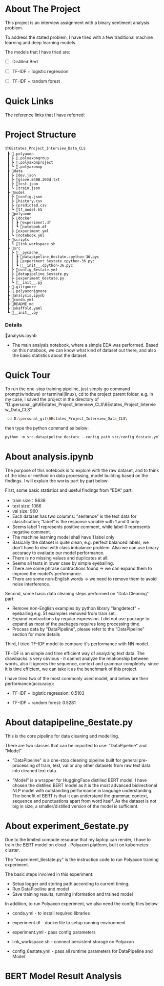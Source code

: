 # About The Project

This project is an interview assignment with a binary sentiment analysis problem.

To address the stated problem, I have tried with a few traditional machine learning and deep learning models.

The models that I have tried are:

- [ ] Distilled Bert
- [ ] TF-IDF + logistic regression
- [ ] TF-IDF + random forest



# Quick Links

The reference links that I have referred:

[Huggingface transformer]: https://huggingface.co/transformers/custom_datasets.html



# Project Structure
```
📦6Estates_Project_Interview_Data_CLS
 ┣ 📂.polyaxon
 ┃ ┣ 📜.polyaxongroup
 ┃ ┣ 📜.polyaxonproject
 ┃ ┗ 📜.polyaxonxp
 ┣ 📂data
 ┃ ┣ 📜dev.json
 ┃ ┣ 📜glove.840B.300d.txt
 ┃ ┣ 📜test.json
 ┃ ┗ 📜train.json
 ┣ 📂model
 ┃ ┣ 📜config.json
 ┃ ┣ 📜history.csv
 ┃ ┣ 📜predicted.csv
 ┃ ┗ 📜tf_model.h5
 ┣ 📂polyaxon
 ┃ ┣ 📂docker
 ┃ ┃ ┣ 📜experiment.df
 ┃ ┃ ┗ 📜notebook.df
 ┃ ┣ 📜experiment.yml
 ┃ ┗ 📜notebook.yml
 ┣ 📂scripts
 ┃ ┗ 📜link_workspace.sh
 ┣ 📂src
 ┃ ┣ 📂__pycache__
 ┃ ┃ ┣ 📜datapipeline_6estate.cpython-36.pyc
 ┃ ┃ ┣ 📜experiment_6estate.cpython-36.pyc
 ┃ ┃ ┗ 📜__init__.cpython-36.pyc
 ┃ ┣ 📜config_6estate.yml
 ┃ ┣ 📜datapipeline_6estate.py
 ┃ ┣ 📜experiment_6estate.py
 ┃ ┗ 📜__init__.py
 ┣ 📜.gitignore
 ┣ 📜.polyaxonignore
 ┣ 📜analysis.ipynb
 ┣ 📜conda.yml
 ┣ 📜README.md
 ┣ 📜skaffold.yaml
 ┗ 📜__init__.py
```

### Details

📜analysis.ipynb 

- The main analysis notebook, where a simple EDA was performed. Based on this notebook, we can know what kind of dataset out there, and also the basic statistics about the dataset. 

# Quick Tour 

To run the one-stop training pipeline, just simply go command prompt(windows) or terminal(linux), cd to the project parent folder, e.g. in my case, I saved the project in the directory of "D:\personal_git\6Estates_Project_Interview_CLS\6Estates_Project_Interview_Data_CLS"

```bash
 cd D:\personal_git\6Estates_Project_Interview_Data_CLS\
```

then type the python command as below:

```python
python -m src.datapipeline_6estate --config_path src/config_6estate.yml
```

# About analysis.ipynb 

The purpose of this notebook is to explore with the raw dataset, and to think of the idea or method on data processing, model building based on the findings. I will explain the works part by part below:

First, some basic statistics and useful findings from "EDA" part: 

- train size：8636
- test size: 1066
- val size: 960
- Each dataset has two columns: "sentence" is the text data for classification; "label" is the response variable with 1 and 0 only.
- Seems label 1 represents positive comment, while label 0 represents negative comment.
- The machine learning model shall have 1 label only
- Basically the dataset is quite clean, e.g. perfect balanced labels, we don't have to deal with class imbalance problem. Also we can use binary accuracy to evaluate our model performance.
- There is no missing values and duplicates at all. 
- Seems all texts in lower case by simple eyeballing.
- There are some phrase contractions found -> we can expand them to improve the model's performance.
- There are some non-English words -> we need to remove them to avoid noise interference.

Second, some basic data cleaning steps performed on "Data Cleaning" part:

- Remove non-English examples by python library "langdetect" + eyeballing e.g. 51 examples removed from train set.
- Expand contractions by regular expression. I did not use package to expand as most of the packages requires long processing time.
- Process data by "DataPipeline", please refer to the "DataPipeline" section for more details

Third, I tried TF-IDF model to compare it's performance with NN model.

TF-IDF is an simple and time efficient way of analyzing text data. The drawbacks is very obvious - it cannot analyze the relationship between words, also it ignores the sequence, context and grammar completely. since it is time efficient, we can take it as the benchmark of this project.

I have tried two of the most commonly used model, and below are their performance(accuracy):

- TF-IDF + logistic regression: 0.5103

- TF-IDF + random forest: 0.5281

# About datapipeline_6estate.py

This is the core pipeline for data cleaning and modelling.

There are two classes that can be imported to use: "DataPipeline" and "Model"

- "DataPipeline" is a one-stop cleaning pipeline built for general pre-processing of train, test, val or any other datasets from raw text data into cleaned text data.

- "Model" is a wrapper for HuggingFace distilled BERT model. I have chosen the distilled BERT model as it is the most advanced bidirectional NLP model with outstanding performance in language understanding. The benefit of BERT is that it can understand the grammar, context, sequence and punctuations apart from word itself. As the dataset is not big in size, a smaller/distilled version of the model is sufficient.

# About experiment_6estate.py

Due to the limited compute resource that my laptop can render, I have to train the BERT model on cloud - Polyaxon platform, built on kubernetes cluster.

The "experiment_6estate.py" is the instruction code to run Polyaxon training experiment.

The basic steps involved in this experiment:

- Setup logger and storing path according to current timing.
- Run DataPipeline and model
- Save training results, running information and trained model

In addition, to run Polyaxon experiment, we also need the config files below:

- conda.yml - to install required libraries

- experiment.df - dockerfile to setup running environment

- experiment.yml - pass config parameters

- link_workspace.sh - connect persistent storage on Polyaxon

- config_6estate.yml - pass all runtime parameters for DataPipeline and Model

# BERT Model Result Analysis



